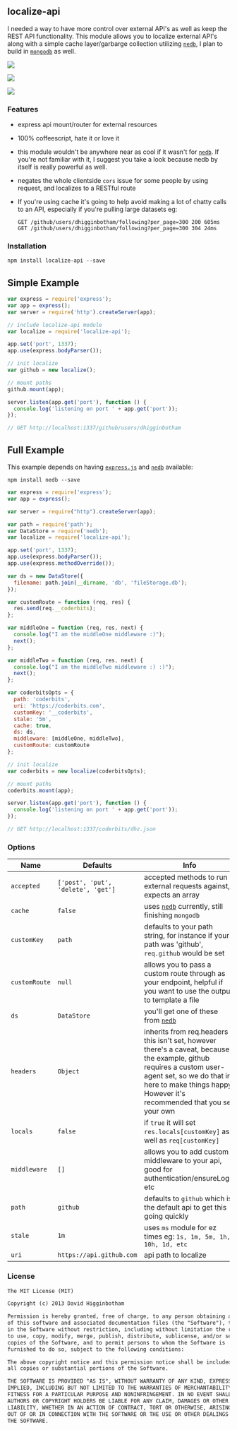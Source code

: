 ## localize-api
I needed a way to have more control over external API's as well as keep the REST API functionality. This module allows you to localize external API's along with a simple cache layer/garbarge collection utilizing [`nedb`](https://github.com/louischatriot/nedb), I plan to build in [`mongodb`](https://github.com/mongodb/node-mongodb-native) as well. 

![](https://nodei.co/npm/localize-api.png?downloads=true&stars=true) 

![](https://badge.fury.io/js/localize-api.png)

![](https://drone.io/github.com/dhigginbotham/localize-api/status.png)

### Features
- express api mount/router for external resources
- 100% coffeescript, hate it or love it
- this module wouldn't be anywhere near as cool if it wasn't for [`nedb`](https://github.com/louischatriot/nedb). If you're not familiar with it, I suggest you take a look because nedb by itself is really powerful as well.
- negates the whole clientside `cors` issue for some people by using request, and localizes to a RESTful route
- If you're using cache it's going to help avoid making a lot of chatty calls to an API, especially if you're pulling large datasets eg:
  
  ```
  GET /github/users/dhigginbotham/following?per_page=300 200 605ms
  GET /github/users/dhigginbotham/following?per_page=300 304 24ms
  ```

### Installation
```md
npm install localize-api --save
```

## Simple Example
```js
var express = require('express');
var app = express();
var server = require('http').createServer(app);

// include localize-api module
var localize = require('localize-api');

app.set('port', 1337);
app.use(express.bodyParser());

// init localize
var github = new localize();

// mount paths
github.mount(app);

server.listen(app.get('port'), function () {
  console.log('listening on port ' + app.get('port'));
});

// GET http://localhost:1337/github/users/dhigginbotham
```

## Full Example
This example depends on having [`express.js`](https://github.com/visionmedia/express) and [`nedb`](https://github.com/louischatriot/nedb) available:

  `npm install nedb --save`

```js
var express = require('express');
var app = express();

var server = require("http").createServer(app);

var path = require('path');
var DataStore = require('nedb');
var localize = require('localize-api');

app.set('port', 1337);
app.use(express.bodyParser());
app.use(express.methodOverride());

var ds = new DataStore({
  filename: path.join(__dirname, 'db', 'fileStorage.db');
});

var customRoute = function (req, res) {
  res.send(req.__coderbits);
};

var middleOne = function (req, res, next) {
  console.log("I am the middleOne middleware :)");
  next();
};

var middleTwo = function (req, res, next) {
  console.log("I am the middleTwo middleware :) :)");
  next();
};

var coderbitsOpts = {
  path: 'coderbits',
  uri: 'https://coderbits.com',
  customKey: '__coderbits',
  stale: '5m',
  cache: true,
  ds: ds,
  middleware: [middleOne, middleTwo],
  customRoute: customRoute
};

// init localize
var coderbits = new localize(coderbitsOpts);

// mount paths
coderbits.mount(app);

server.listen(app.get('port'), function () {
  console.log('listening on port ' + app.get('port'));
});

// GET http://localhost:1337/coderbits/dhz.json
```

### Options
Name | Defaults | Info
--- | --- | ---
`accepted` | `['post', 'put', 'delete', 'get']` | accepted methods to run external requests against, expects an array
`cache` | `false` | uses [`nedb`](https://github.com/louischatriot/nedb) currently, still finishing `mongodb`
`customKey` | `path` | defaults to your path string, for instance if your path was 'github', `req.github` would be set 
`customRoute` | `null` | allows you to pass a custom route through as your endpoint, helpful if you want to use the output to template a file
`ds` | `DataStore` | you'll get one of these from [`nedb`](https://github.com/louischatriot/nedb)
`headers` | `Object` | inherits from req.headers if this isn't set, however there's a caveat, because the example, github requires a custom user-agent set, so we do that in here to make things happy. However it's recommended that you set your own
`locals` | `false` | if `true` it will set `res.locals[customKey]` as well as `req[customKey]`
`middleware` | `[]` | allows you to add custom middleware to your api, good for authentication/ensureLogin etc
`path` | `github` | defaults to `github` which is the default api to get this going quickly
`stale` | `1m` | uses `ms` module for ez times eg: `1s, 1m, 5m, 1h, 10h, 1d, etc`
`uri` | `https://api.github.com` | api path to localize


### License
```md
The MIT License (MIT)

Copyright (c) 2013 David Higginbotham 

Permission is hereby granted, free of charge, to any person obtaining a copy
of this software and associated documentation files (the "Software"), to deal
in the Software without restriction, including without limitation the rights
to use, copy, modify, merge, publish, distribute, sublicense, and/or sell
copies of the Software, and to permit persons to whom the Software is
furnished to do so, subject to the following conditions:

The above copyright notice and this permission notice shall be included in
all copies or substantial portions of the Software.

THE SOFTWARE IS PROVIDED "AS IS", WITHOUT WARRANTY OF ANY KIND, EXPRESS OR
IMPLIED, INCLUDING BUT NOT LIMITED TO THE WARRANTIES OF MERCHANTABILITY,
FITNESS FOR A PARTICULAR PURPOSE AND NONINFRINGEMENT. IN NO EVENT SHALL THE
AUTHORS OR COPYRIGHT HOLDERS BE LIABLE FOR ANY CLAIM, DAMAGES OR OTHER
LIABILITY, WHETHER IN AN ACTION OF CONTRACT, TORT OR OTHERWISE, ARISING FROM,
OUT OF OR IN CONNECTION WITH THE SOFTWARE OR THE USE OR OTHER DEALINGS IN
THE SOFTWARE.
```
